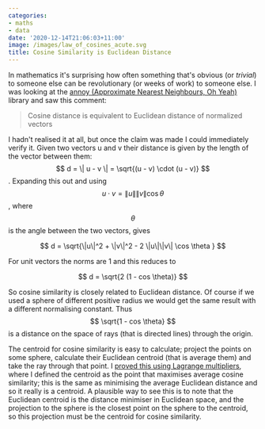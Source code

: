 ```yaml
---
categories:
- maths
- data
date: '2020-12-14T21:06:03+11:00'
image: /images/law_of_cosines_acute.svg
title: Cosine Similarity is Euclidean Distance
---
```


In mathematics it's surprising how often something that's obvious (or *trivial*) to someone else can be revolutionary (or weeks of work) to someone else.
I was looking at the [annoy (Approximate Nearest Neighbours, Oh Yeah)](https://github.com/spotify/annoy) library and saw this comment:

> Cosine distance is equivalent to Euclidean distance of normalized vectors 

I hadn't realised it at all, but once the claim was made I could immediately verify it.
Given two vectors u and v their distance is given by the length of the vector between them: $$ d = \| u - v \| = \sqrt{(u - v) \cdot (u - v)} $$.
Expanding this out and using $$ u \cdot v = \|u\|\|v\| \cos \theta $$, where $$ \theta $$ is the angle between the two vectors, gives

$$ d = \sqrt{\|u\|^2 + \|v\|^2 - 2 \|u\|\|v\| \cos \theta } $$

For unit vectors the norms are 1 and this reduces to

$$ d = \sqrt{2 (1 - cos \theta)} $$

So cosine similarity is closely related to Euclidean distance.
Of course if we used a sphere of different positive radius we would get the same result with a different normalising constant.
Thus $$ \sqrt{1 - cos \theta} $$ is a distance on the space of rays (that is directed lines) through the origin.

The centroid for cosine similarity is easy to calculate; project the points on some sphere, calculate their Euclidean centroid (that is average them) and take the ray through that point.
I [proved this using Lagrange multipliers](/projective-centroid), where I defined the centroid as the point that maximises average cosine similarity; this is the same as minimising the average Euclidean distance and so it really is a centroid.
A plausible way to see this is to note that the Euclidean centroid is the distance minimiser in Euclidean space, and the projection to the sphere is the closest point on the sphere to the centroid, so this projection must be the centroid for cosine similarity.